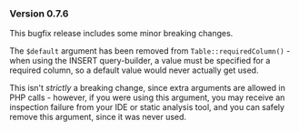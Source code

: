 ### Version 0.7.6

This bugfix release includes some minor breaking changes.

The `$default` argument has been removed from `Table::requiredColumn()` - when using the INSERT query-builder,
a value must be specified for a required column, so a default value would never actually get used.

This isn't *strictly* a breaking change, since extra arguments are allowed in PHP calls - however, if you were
using this argument, you may receive an inspection failure from your IDE or static analysis tool, and you
can safely remove this argument, since it was never used.
